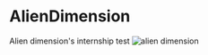 # AlienDimension
Alien dimension's internship test 
![alien dimension](https://user-images.githubusercontent.com/40724459/59848050-1cbe0400-935c-11e9-8f0b-1ced2e8bda7e.png)
